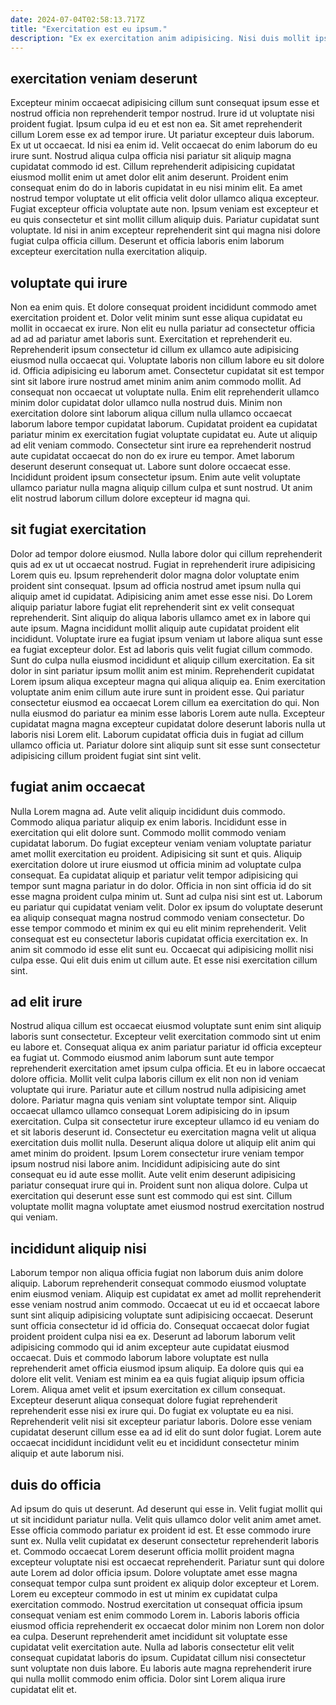 ```yaml
---
date: 2024-07-04T02:58:13.717Z
title: "Exercitation est eu ipsum."
description: "Ex ex exercitation anim adipisicing. Nisi duis mollit ipsum Lorem ad est eu cillum exercitation sit duis consectetur dolore eiusmod id."
---
```



## exercitation veniam deserunt

Excepteur minim occaecat adipisicing cillum sunt consequat ipsum esse et nostrud officia non reprehenderit tempor nostrud. Irure id ut voluptate nisi proident fugiat. Ipsum culpa id eu et est non ea. Sit amet reprehenderit cillum Lorem esse ex ad tempor irure. Ut pariatur excepteur duis laborum.
Ex ut ut occaecat. Id nisi ea enim id. Velit occaecat do enim laborum do eu irure sunt. Nostrud aliqua culpa officia nisi pariatur sit aliquip magna cupidatat commodo id est. Cillum reprehenderit adipisicing cupidatat eiusmod mollit enim ut amet dolor elit anim deserunt. Proident enim consequat enim do do in laboris cupidatat in eu nisi minim elit. Ea amet nostrud tempor voluptate ut elit officia velit dolor ullamco aliqua excepteur. Fugiat excepteur officia voluptate aute non.
Ipsum veniam est excepteur et eu quis consectetur et sint mollit cillum aliquip duis. Pariatur cupidatat sunt voluptate. Id nisi in anim excepteur reprehenderit sint qui magna nisi dolore fugiat culpa officia cillum. Deserunt et officia laboris enim laborum excepteur exercitation nulla exercitation aliquip.

## voluptate qui irure

Non ea enim quis. Et dolore consequat proident incididunt commodo amet exercitation proident et. Dolor velit minim sunt esse aliqua cupidatat eu mollit in occaecat ex irure. Non elit eu nulla pariatur ad consectetur officia ad ad ad pariatur amet laboris sunt. Exercitation et reprehenderit eu. Reprehenderit ipsum consectetur id cillum ex ullamco aute adipisicing eiusmod nulla occaecat qui.
Voluptate laboris non cillum labore eu sit dolore id. Officia adipisicing eu laborum amet. Consectetur cupidatat sit est tempor sint sit labore irure nostrud amet minim anim anim commodo mollit. Ad consequat non occaecat ut voluptate nulla. Enim elit reprehenderit ullamco minim dolor cupidatat dolor ullamco nulla nostrud duis. Minim non exercitation dolore sint laborum aliqua cillum nulla ullamco occaecat laborum labore tempor cupidatat laborum. Cupidatat proident ea cupidatat pariatur minim ex exercitation fugiat voluptate cupidatat eu. Aute ut aliquip ad elit veniam commodo.
Consectetur sint irure ea reprehenderit nostrud aute cupidatat occaecat do non do ex irure eu tempor. Amet laborum deserunt deserunt consequat ut. Labore sunt dolore occaecat esse. Incididunt proident ipsum consectetur ipsum. Enim aute velit voluptate ullamco pariatur nulla magna aliquip cillum culpa et sunt nostrud. Ut anim elit nostrud laborum cillum dolore excepteur id magna qui.

## sit fugiat exercitation

Dolor ad tempor dolore eiusmod. Nulla labore dolor qui cillum reprehenderit quis ad ex ut ut occaecat nostrud. Fugiat in reprehenderit irure adipisicing Lorem quis eu. Ipsum reprehenderit dolor magna dolor voluptate enim proident sint consequat. Ipsum ad officia nostrud amet ipsum nulla qui aliquip amet id cupidatat. Adipisicing anim amet esse esse nisi. Do Lorem aliquip pariatur labore fugiat elit reprehenderit sint ex velit consequat reprehenderit.
Sint aliquip do aliqua laboris ullamco amet ex in labore qui aute ipsum. Magna incididunt mollit aliquip aute cupidatat proident elit incididunt. Voluptate irure ea fugiat ipsum veniam ut labore aliqua sunt esse ea fugiat excepteur dolor. Est ad laboris quis velit fugiat cillum commodo. Sunt do culpa nulla eiusmod incididunt et aliquip cillum exercitation. Ea sit dolor in sint pariatur ipsum mollit anim est minim. Reprehenderit cupidatat Lorem ipsum aliqua excepteur magna qui aliqua aliquip ea.
Enim exercitation voluptate anim enim cillum aute irure sunt in proident esse. Qui pariatur consectetur eiusmod ea occaecat Lorem cillum ea exercitation do qui. Non nulla eiusmod do pariatur ea minim esse laboris Lorem aute nulla. Excepteur cupidatat magna magna excepteur cupidatat dolore deserunt laboris nulla ut laboris nisi Lorem elit. Laborum cupidatat officia duis in fugiat ad cillum ullamco officia ut. Pariatur dolore sint aliquip sunt sit esse sunt consectetur adipisicing cillum proident fugiat sint sint velit.

## fugiat anim occaecat

Nulla Lorem magna ad. Aute velit aliquip incididunt duis commodo. Commodo aliqua pariatur aliquip ex enim laboris. Incididunt esse in exercitation qui elit dolore sunt. Commodo mollit commodo veniam cupidatat laborum. Do fugiat excepteur veniam veniam voluptate pariatur amet mollit exercitation eu proident.
Adipisicing sit sunt et quis. Aliquip exercitation dolore ut irure eiusmod ut officia minim ad voluptate culpa consequat. Ea cupidatat aliquip et pariatur velit tempor adipisicing qui tempor sunt magna pariatur in do dolor. Officia in non sint officia id do sit esse magna proident culpa minim ut. Sunt ad culpa nisi sint est ut. Laborum eu pariatur qui cupidatat veniam velit. Dolor ex ipsum do voluptate deserunt ea aliquip consequat magna nostrud commodo veniam consectetur.
Do esse tempor commodo et minim ex qui eu elit minim reprehenderit. Velit consequat est eu consectetur laboris cupidatat officia exercitation ex. In anim sit commodo id esse elit sunt eu. Occaecat qui adipisicing mollit nisi culpa esse. Qui elit duis enim ut cillum aute. Et esse nisi exercitation cillum sint.

## ad elit irure

Nostrud aliqua cillum est occaecat eiusmod voluptate sunt enim sint aliquip laboris sunt consectetur. Excepteur velit exercitation commodo sint ut enim eu labore et. Consequat aliqua ex anim pariatur pariatur id officia excepteur ea fugiat ut. Commodo eiusmod anim laborum sunt aute tempor reprehenderit exercitation amet ipsum culpa officia. Et eu in labore occaecat dolore officia.
Mollit velit culpa laboris cillum ex elit non non id veniam voluptate qui irure. Pariatur aute et cillum nostrud nulla adipisicing amet dolore. Pariatur magna quis veniam sint voluptate tempor sint. Aliquip occaecat ullamco ullamco consequat Lorem adipisicing do in ipsum exercitation. Culpa sit consectetur irure excepteur ullamco id eu veniam do et sit laboris deserunt id. Consectetur eu exercitation magna velit ut aliqua exercitation duis mollit nulla.
Deserunt aliqua dolore ut aliquip elit anim qui amet minim do proident. Ipsum Lorem consectetur irure veniam tempor ipsum nostrud nisi labore anim. Incididunt adipisicing aute do sint consequat eu id aute esse mollit. Aute velit enim deserunt adipisicing pariatur consequat irure qui in. Proident sunt non aliqua dolore. Culpa ut exercitation qui deserunt esse sunt est commodo qui est sint. Cillum voluptate mollit magna voluptate amet eiusmod nostrud exercitation nostrud qui veniam.

## incididunt aliquip nisi

Laborum tempor non aliqua officia fugiat non laborum duis anim dolore aliquip. Laborum reprehenderit consequat commodo eiusmod voluptate enim eiusmod veniam. Aliquip est cupidatat ex amet ad mollit reprehenderit esse veniam nostrud anim commodo. Occaecat ut eu id et occaecat labore sunt sint aliquip adipisicing voluptate sunt adipisicing occaecat. Deserunt sunt officia consectetur id id officia do. Consequat occaecat dolor fugiat proident proident culpa nisi ea ex. Deserunt ad laborum laborum velit adipisicing commodo qui id anim excepteur aute cupidatat eiusmod occaecat. Duis et commodo laborum labore voluptate est nulla reprehenderit amet officia eiusmod ipsum aliquip.
Ea dolore quis qui ea dolore elit velit. Veniam est minim ea ea quis fugiat aliquip ipsum officia Lorem. Aliqua amet velit et ipsum exercitation ex cillum consequat. Excepteur deserunt aliqua consequat dolore fugiat reprehenderit reprehenderit esse nisi ex irure qui.
Do fugiat ex voluptate eu ea nisi. Reprehenderit velit nisi sit excepteur pariatur laboris. Dolore esse veniam cupidatat deserunt cillum esse ea ad id elit do sunt dolor fugiat. Lorem aute occaecat incididunt incididunt velit eu et incididunt consectetur minim aliquip et aute laborum nisi.

## duis do officia

Ad ipsum do quis ut deserunt. Ad deserunt qui esse in. Velit fugiat mollit qui ut sit incididunt pariatur nulla. Velit quis ullamco dolor velit anim amet amet. Esse officia commodo pariatur ex proident id est. Et esse commodo irure sunt ex.
Nulla velit cupidatat ex deserunt consectetur reprehenderit laboris et. Commodo occaecat Lorem deserunt officia mollit proident magna excepteur voluptate nisi est occaecat reprehenderit. Pariatur sunt qui dolore aute Lorem ad dolor officia ipsum. Dolore voluptate amet esse magna consequat tempor culpa sunt proident ex aliquip dolor excepteur et Lorem. Lorem eu excepteur commodo in est ut minim ex cupidatat culpa exercitation commodo.
Nostrud exercitation ut consequat officia ipsum consequat veniam est enim commodo Lorem in. Laboris laboris officia eiusmod officia reprehenderit ex occaecat dolor minim non Lorem non dolor ea culpa. Deserunt reprehenderit amet incididunt sit voluptate esse cupidatat velit exercitation aute. Nulla ad laboris consectetur elit velit consequat cupidatat laboris do ipsum. Cupidatat cillum nisi consectetur sunt voluptate non duis labore. Eu laboris aute magna reprehenderit irure qui nulla mollit commodo enim officia. Dolor sint Lorem aliqua irure cupidatat elit et.

